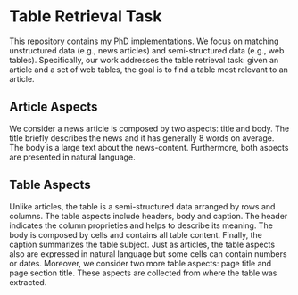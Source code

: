# Table Retrieval Task

This repository contains my PhD implementations. We focus on matching unstructured data (e.g., news articles) and semi-structured data (e.g., web tables). Specifically, our work addresses the table retrieval task: given an article and a set of web tables, the goal is to find a table most relevant to an article.

## Article Aspects

We consider a news article is composed by two aspects: title and body. The title briefly describes the news and it has generally 8 words on average. The body is a large text about the news-content. Furthermore, both aspects are presented in natural language.

## Table Aspects

Unlike articles, the table is a semi-structured data arranged by rows and columns. The table aspects include headers, body and caption. The header indicates the column proprieties and helps to describe its meaning.  The body is composed by cells and contains all table content. Finally, the caption summarizes the table subject. Just as articles, the table aspects also are expressed in natural language but some cells can contain numbers or dates. Moreover, we consider two more table aspects: page title and page section title. These aspects are collected from where the table was extracted.
